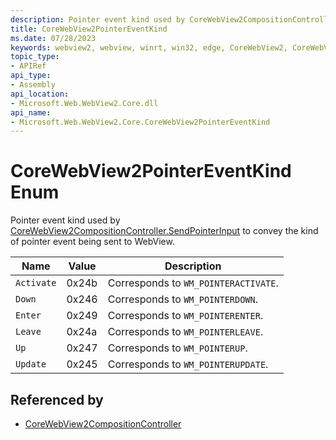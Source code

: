 ```yaml
---
description: Pointer event kind used by CoreWebView2CompositionController.SendPointerInput to convey the kind of pointer event being sent to WebView.
title: CoreWebView2PointerEventKind
ms.date: 07/28/2023
keywords: webview2, webview, winrt, win32, edge, CoreWebView2, CoreWebView2Controller, browser control, edge html, CoreWebView2PointerEventKind
topic_type:
- APIRef
api_type:
- Assembly
api_location:
- Microsoft.Web.WebView2.Core.dll
api_name:
- Microsoft.Web.WebView2.Core.CoreWebView2PointerEventKind
---
```


# CoreWebView2PointerEventKind Enum

Pointer event kind used by [CoreWebView2CompositionController.SendPointerInput](corewebview2compositioncontroller.md#sendpointerinput) to convey the kind of pointer event being sent to WebView.

| Name |  Value | Description |
|--|--|--|
|`Activate` | 0x24b  |  Corresponds to `WM_POINTERACTIVATE`.|
|`Down` | 0x246  |  Corresponds to `WM_POINTERDOWN`.|
|`Enter` | 0x249  |  Corresponds to `WM_POINTERENTER`.|
|`Leave` | 0x24a  |  Corresponds to `WM_POINTERLEAVE`.|
|`Up` | 0x247  |  Corresponds to `WM_POINTERUP`.|
|`Update` | 0x245  |  Corresponds to `WM_POINTERUPDATE`.|


## Referenced by

- [CoreWebView2CompositionController](corewebview2compositioncontroller.md)
